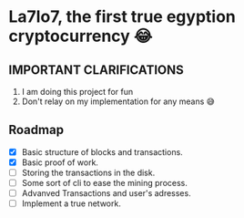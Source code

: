 # La7lo7, the first true egyption cryptocurrency 😂

## IMPORTANT CLARIFICATIONS

1. I am doing this project for fun
2. Don't relay on my implementation for any means 😅

## Roadmap

- [x] Basic structure of blocks and transactions.
- [x] Basic proof of work.
- [ ] Storing the transactions in the disk.
- [ ] Some sort of cli to ease the mining process.
- [ ] Advanved Transactions and user's adresses.
- [ ] Implement a true network.